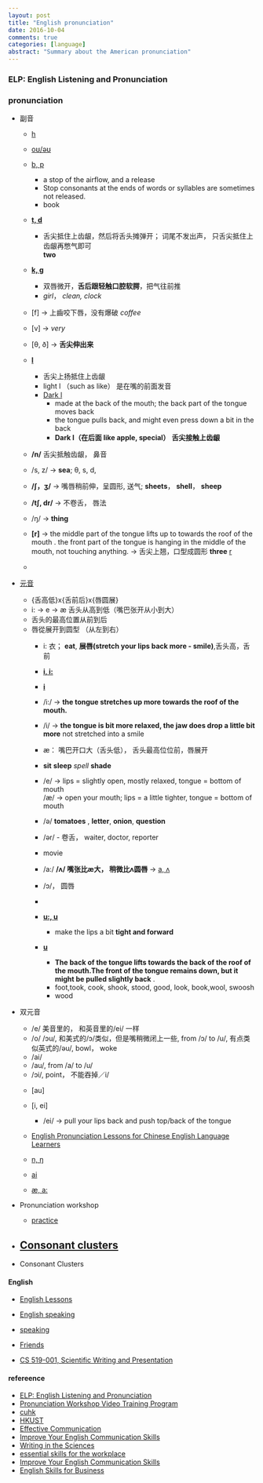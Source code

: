 ```yaml
---
layout: post
title: "English pronunciation"
date: 2016-10-04
comments: true
categories: [language]
abstract: "Summary about the American pronunciation"
---
```

### ELP: English Listening and Pronunciation

### pronunciation

* 副音
  - [h](http://www.bilibili.com/video/av2681140/index_7.html)
  - [oʊ/əʊ](http://www.bilibili.com/video/av2681140/index_8.html#page=9) 

  - [b, p](http://rachelsenglish.com/english-pronounce-b-p-consonants/)
    + a stop of the airflow, and a release  
    + Stop consonants at the ends of words or syllables are sometimes not released.
    + book

  - **[t, d](https://www.youtube.com/watch?v=zeNsaBwuojg&index=28&list=PLzc5ffj3_Cb5mPVzIFiJelpInJjae8NG2&spfreload=10)**
    + 舌尖抵住上齿龈，然后将舌头摊弹开； 词尾不发出声， 只舌尖抵住上齿龈再憋气即可  
     **two**

  - **[k, g](https://www.youtube.com/watch?v=tXJlmLYFzfs&list=PLzc5ffj3_Cb5mPVzIFiJelpInJjae8NG2&index=30)**
    + 双唇微开，**舌后跟轻触口腔软腭**，把气往前推
    + *girl*， *clean, clock*
 
  - [f] -> 上齒咬下唇，没有爆破 *coffee* 
  - [v] -> *very* 
  - [θ, ð] -> **舌尖伸出来**

  - **[l](https://www.youtube.com/watch?v=hvvMmlbs2KI&index=44&list=PLzc5ffj3_Cb5mPVzIFiJelpInJjae8NG2)** 
    + 舌尖上扬抵住上齿龈
    + light l （such as like） 是在嘴的前面发音 
    + [Dark l](http://rachelsenglish.com/dark-l-vs-oh-email-vs-emai-oh/)
      - made at the back of the mouth; the back part of the tongue moves back
      - the tongue pulls back, and might even press down a bit in the back
      - **Dark l（在后面 like apple, special）** **舌尖接触上齿龈**

  - **/n/** 舌尖抵触齿龈， 鼻音
 
  - /s, z/ -> **sea**; θ, s, d, 

  - **/∫，ʒ/** -> 嘴唇稍前伸，呈圆形, 送气; **sheets**， **shell**， **sheep**
  - **/tʃ, dr/** -> 不卷舌， 唇法

  - /ŋ/ -> **thing**

  - **[r]** -> the middle part of the tongue lifts up to towards the roof of the mouth .
  the front part of the tongue is hanging in the middle of the mouth, not touching anything.
  -> 舌尖上翘，口型成圆形 **three** [r](http://rachelsenglish.com/r-consonant/)
  - 

* [元音](http://www.yorku.ca/earmstro/ipa/vowels.html) 
  - {舌高低}x{舌前后}x{唇圆展}
  - i: -> e -> æ   舌头从高到低（嘴巴张开从小到大）
  - 舌头的最高位置从前到后
  - 唇從展开到圆型 （从左到右）
    + i: 衣；  **eat**, **展唇(stretch your lips back more - smile)**,舌头高，舌前
    + **[i, i:](http://www.bilibili.com/video/av2681140/index_8.html)**
    + **[i](http://rachelsenglish.com/pronounce-ee-vs-ih-leave-vs-live/)**
    + /i:/ -> **the tongue stretches up more towards the roof of the mouth.**
    + /i/ -> **the tongue is bit more relaxed, the jaw does drop a little bit more**
    not stretched into a smile 
    
    + æ： 嘴巴开口大（舌头低）， 舌头最高位位前，唇展开

    + **sit**  **sleep** *spell* **shade**

    + /e/ -> lips = slightly open, mostly relaxed, tongue = bottom of mouth  
      /æ/ -> open your mouth; lips = a little tighter, tongue = bottom of mouth  

    + /ə/ **tomatoes** , **letter**, **onion**, **question**
    + /ər/ - 卷舌， waiter, doctor, reporter
    + movie
    + /a:/  **/ʌ/ 嘴张比æ大， 稍微比ʌ圆唇** -> [a, ʌ](http://rachelsenglish.com/pronounce-ah-vs-uh/)
    + /ɔ/， 圆唇
  
    + 
    + **[u:, u](http://www.bilibili.com/video/av2681140/index_10.html)**  
      - make the lips a bit **tight and forward**
    + **[u](http://rachelsenglish.com/english-pronounce-uh-push-vowel/)**
      - **The back of the tongue lifts towards the back of the roof of the mouth.The front of the tongue remains down, but it might be pulled slightly back** .
      - foot,took, cook, shook, stood, good, look, book,wool, swoosh
      - wood


* 双元音 
    + /e/ 美音里的， 和英音里的/ei/ 一样
    + /o/ /ɔu/, 和美式的/ɔ/类似，但是嘴稍微闭上一些, from /ɔ/ to /u/,  有点类似英式的/əu/,  bowl， woke
    + /ai/
    + /au/, from /a/ to /u/
    + /ɔi/, point， 不能吞掉／i/

  - [au]
  - [i, ei]
    + /ei/ -> pull your lips back and push top/back of the tongue

  - [English Pronunciation Lessons for Chinese English Language Learners](http://www.elementalenglish.com/english-pronunciation-lessons-for-chinese-speakers/)

  - [n, ŋ](http://www.bbc.co.uk/learningenglish/english/features/pronunciation/otherconst3)
  - [ai](http://www.bbc.co.uk/learningenglish/english/features/pronunciation/diphthongs3)
  
  - [æ, a:](http://www.clarityenglish.com/area1/ClearPronunciation/Start.php?prefix=CITY)

* Pronunciation workshop
  - [practice](http://www.bilibili.com/video/av2681140/)
  
* [Consonant clusters](http://www.clarityenglish.com/area1/ClearPronunciation2/Start.php?prefix=CITY)
  - 

* Consonant Clusters


#### English
  - [English Lessons](http://www.elementalenglish.com/category/1-english-lessons/)
  - [English speaking](http://elss.elc.cityu.edu.hk/ELSS/activities.aspx)
  - [speaking](http://www.weibo.com/ttarticle/p/show?id=2309404005596264270260#_0)
  - [Friends](http://8drama.com/33506/)

  - [CS 519-001, Scientific Writing and Presentation](http://classes.engr.oregonstate.edu/eecs/spring2016/cs519-001/)
  

#### refereence
  - [ELP: English Listening and Pronunciation](http://homepage.ntu.edu.tw/~karchung/ELPF17.htm)
  - [Pronunciation Workshop Video Training Program](http://www.bilibili.com/video/av2681140/)
  - [cuhk](https://www.ilc.cuhk.edu.hk/EN/ENResources/Speaking_Pronun.aspx)
  - [HKUST](http://ilang.cle.ust.hk/pronunciation/)
  - [Effective Communication](https://www.coursera.org/learn/effective-intercultural-communication/home/welcome)
  - [Improve Your English Communication Skills](https://www.coursera.org/learn/professional-emails-english/home/welcome)
  - [Writing in the Sciences](https://lagunita.stanford.edu/courses/Medicine/SciWrite./Fall2015/info)
  - [essential skills for the workplace](https://www.coursera.org/learn/project-management-basics/home/welcome)
  - [Improve Your English Communication Skills](https://www.coursera.org/specializations/improve-english)
  - [English Skills for Business](https://www.coursera.org/specializations/business-english)

